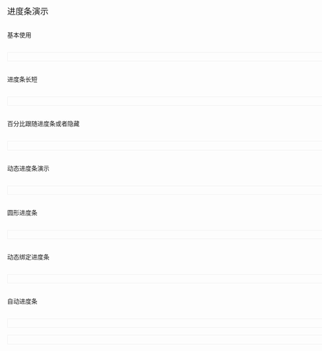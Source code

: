 <script setup>
import demo1 from './demo1.vue';
import demo2 from './demo2.vue';
import demo3 from './demo3.vue';
import demo4 from './demo4.vue';
import demo5 from './demo5.vue';
import demo6 from './demo6.vue';
import demo7 from './demo7.vue';
import DOC from '@/components/docview.vue';
const propDoc =  [
  [ "percent","百分比进度","number","1-100","-"],
  ["length", "进度条长度", "Number", "1开始", "10"],
  ["color", "进度条颜色", "string", "success/primary/default/warning/danger", "-"],
  ["intext", "进度条跟随", "boolean", "true/false", "false"],
  ["hidetext", "隐藏进度条", "boolean", "true/false", "false"],
  ["circle", "圆形进度条", "boolean", "true/false", "false"],
];
</script>
<div style="font-size:2vw;">进度条演示</div>

 
<br/>

基本使用

<br/>

<div class="lprogressdeom1">
<demo1></demo1>
</div>

<br/>

进度条长短

<br/>

<div class="lprogressdeom1">
<demo2></demo2>
</div>

<br/>

百分比跟随进度条或者隐藏

<br/>

<div class="lprogressdeom1">
<demo3></demo3>
</div>

<br/>

动态进度条演示

<br/>

<div class="lprogressdeom1">
<demo4></demo4>
</div>

<br/>

圆形进度条

<br/>

<div class="lprogressdeom1">
<demo5></demo5>
</div>

<br/>

动态绑定进度条

<br/>

<div class="lprogressdeom1">
<demo6></demo6>
</div>

<br/>

自动进度条

<br/>

<div class="lprogressdeom1">
<demo7></demo7>
</div>

<br/>

<div class="lprogressdeom1">
<DOC title="属性" type=prop :body="propDoc"></DOC>
</div>
<style scoped>
    .lprogressdeom1{
        border:1px solid #f0f0f0;
        padding:1vw;
        width:80vw;
    }
</style>